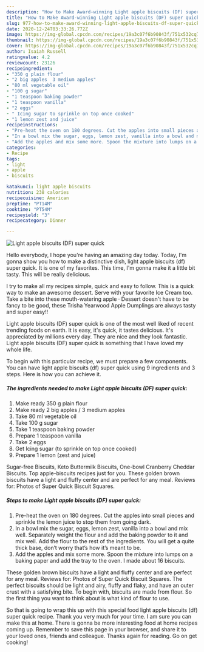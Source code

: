 ```yaml
---
description: "How to Make Award-winning Light apple biscuits (DF) super quick"
title: "How to Make Award-winning Light apple biscuits (DF) super quick"
slug: 977-how-to-make-award-winning-light-apple-biscuits-df-super-quick
date: 2020-12-24T03:33:26.772Z
image: https://img-global.cpcdn.com/recipes/19a3c07f6b90843f/751x532cq70/light-apple-biscuits-df-super-quick-recipe-main-photo.jpg
thumbnail: https://img-global.cpcdn.com/recipes/19a3c07f6b90843f/751x532cq70/light-apple-biscuits-df-super-quick-recipe-main-photo.jpg
cover: https://img-global.cpcdn.com/recipes/19a3c07f6b90843f/751x532cq70/light-apple-biscuits-df-super-quick-recipe-main-photo.jpg
author: Isaiah Russell
ratingvalue: 4.2
reviewcount: 23126
recipeingredient:
- "350 g plain flour"
- "2 big apples  3 medium apples"
- "80 ml vegetable oil"
- "100 g sugar"
- "1 teaspoon baking powder"
- "1 teaspoon vanilla"
- "2 eggs"
- " Icing sugar to sprinkle on top once cooked"
- "1 lemon zest and juice"
recipeinstructions:
- "Pre-heat the oven on 180 degrees. Cut the apples into small pieces and sprinkle the lemon juice to stop them from going dark."
- "In a bowl mix the sugar, eggs, lemon zest, vanilla into a bowl and mix well. Separately weight the flour and add the baking powder to it and mix well. Add the flour to the rest of the ingredients. You will get a quite thick base, don’t worry that’s how it’s meant to be."
- "Add the apples and mix some more. Spoon the mixture into lumps on a baking paper and add the tray to the oven. I made about 16 biscuits."
categories:
- Recipe
tags:
- light
- apple
- biscuits

katakunci: light apple biscuits 
nutrition: 238 calories
recipecuisine: American
preptime: "PT14M"
cooktime: "PT54M"
recipeyield: "3"
recipecategory: Dinner

---
```



![Light apple biscuits (DF) super quick](https://img-global.cpcdn.com/recipes/19a3c07f6b90843f/751x532cq70/light-apple-biscuits-df-super-quick-recipe-main-photo.jpg)

Hello everybody, I hope you're having an amazing day today. Today, I'm gonna show you how to make a distinctive dish, light apple biscuits (df) super quick. It is one of my favorites. This time, I'm gonna make it a little bit tasty. This will be really delicious.

I try to make all my recipes simple, quick and easy to follow. This is a quick way to make an awesome dessert. Serve with your favorite Ice Cream too. Take a bite into these mouth-watering apple · Dessert doesn&#39;t have to be fancy to be good, these Trisha Yearwood Apple Dumplings are always tasty and super easy!!

Light apple biscuits (DF) super quick is one of the most well liked of recent trending foods on earth. It is easy, it's quick, it tastes delicious. It's appreciated by millions every day. They are nice and they look fantastic. Light apple biscuits (DF) super quick is something that I have loved my whole life.


To begin with this particular recipe, we must prepare a few components. You can have light apple biscuits (df) super quick using 9 ingredients and 3 steps. Here is how you can achieve it.

<!--inarticleads1-->

##### The ingredients needed to make Light apple biscuits (DF) super quick:

1. Make ready 350 g plain flour
1. Make ready 2 big apples / 3 medium apples
1. Take 80 ml vegetable oil
1. Take 100 g sugar
1. Take 1 teaspoon baking powder
1. Prepare 1 teaspoon vanilla
1. Take 2 eggs
1. Get  Icing sugar (to sprinkle on top once cooked)
1. Prepare 1 lemon (zest and juice)


Sugar-free Biscuits, Keto Buttermilk Biscuits, One-bowl Cranberry Cheddar Biscuits. Top apple-biscuits recipes just for you. These golden brown biscuits have a light and fluffy center and are perfect for any meal. Reviews for: Photos of Super Quick Biscuit Squares. 

<!--inarticleads2-->

##### Steps to make Light apple biscuits (DF) super quick:

1. Pre-heat the oven on 180 degrees. Cut the apples into small pieces and sprinkle the lemon juice to stop them from going dark.
1. In a bowl mix the sugar, eggs, lemon zest, vanilla into a bowl and mix well. Separately weight the flour and add the baking powder to it and mix well. Add the flour to the rest of the ingredients. You will get a quite thick base, don’t worry that’s how it’s meant to be.
1. Add the apples and mix some more. Spoon the mixture into lumps on a baking paper and add the tray to the oven. I made about 16 biscuits.


These golden brown biscuits have a light and fluffy center and are perfect for any meal. Reviews for: Photos of Super Quick Biscuit Squares. The perfect biscuits should be light and airy, fluffy and flaky, and have an outer crust with a satisfying bite. To begin with, biscuits are made from flour. So the first thing you want to think about is what kind of flour to use. 

So that is going to wrap this up with this special food light apple biscuits (df) super quick recipe. Thank you very much for your time. I am sure you can make this at home. There is gonna be more interesting food at home recipes coming up. Remember to save this page in your browser, and share it to your loved ones, friends and colleague. Thanks again for reading. Go on get cooking!

